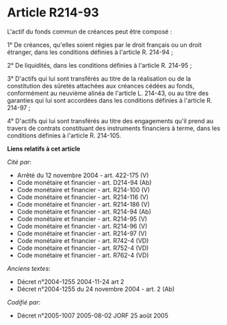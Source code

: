 # Article R214-93

L'actif du fonds commun de créances peut être composé :

1° De créances, qu'elles soient régies par le droit français ou un droit étranger, dans les conditions définies à l'article
R. 214-94 ;

2° De liquidités, dans les conditions définies à l'article R. 214-95 ;

3° D'actifs qui lui sont transférés au titre de la réalisation ou de la constitution des sûretés attachées aux créances
cédées au fonds, conformément au neuvième alinéa de l'article L. 214-43, ou au titre des garanties qui lui sont accordées
dans les conditions définies à l'article R. 214-97 ;

4° D'actifs qui lui sont transférés au titre des engagements qu'il prend au travers de contrats constituant des instruments
financiers à terme, dans les conditions définies à l'article R. 214-105.

**Liens relatifs à cet article**

_Cité par_:

  - Arrêté du 12 novembre 2004 - art. 422-175 (V)
  - Code monétaire et financier - art. D214-94 (Ab)
  - Code monétaire et financier - art. R214-100 (V)
  - Code monétaire et financier - art. R214-116 (V)
  - Code monétaire et financier - art. R214-186 (V)
  - Code monétaire et financier - art. R214-94 (Ab)
  - Code monétaire et financier - art. R214-95 (V)
  - Code monétaire et financier - art. R214-96 (V)
  - Code monétaire et financier - art. R214-97 (V)
  - Code monétaire et financier - art. R742-4 (VD)
  - Code monétaire et financier - art. R752-4 (VD)
  - Code monétaire et financier - art. R762-4 (VD)

_Anciens textes_:

  - Décret n°2004-1255 2004-11-24 art 2
  - Décret n°2004-1255 du 24 novembre 2004 - art. 2 (Ab)

_Codifié par_:

  - Décret n°2005-1007 2005-08-02 JORF 25 août 2005

